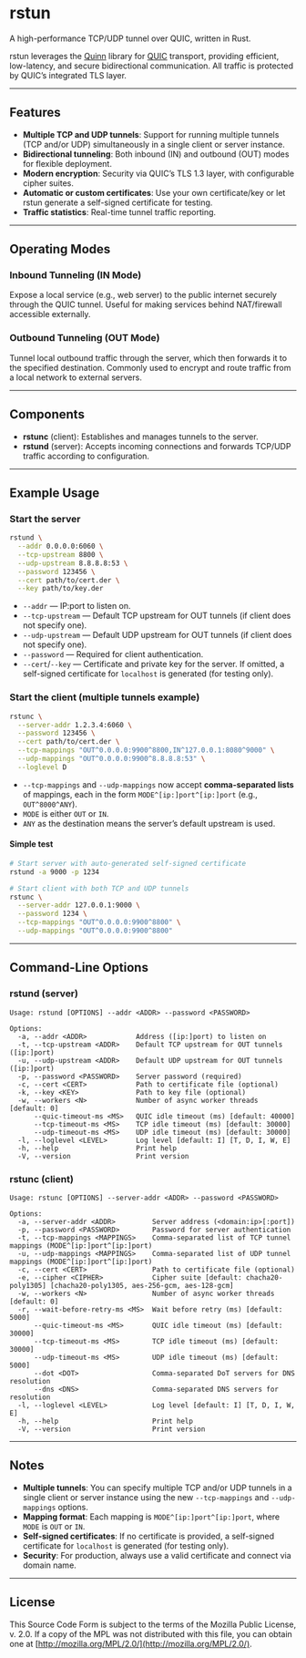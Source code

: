 # rstun

A high-performance TCP/UDP tunnel over QUIC, written in Rust.

rstun leverages the [Quinn](https://github.com/quinn-rs/quinn) library for [QUIC](https://quicwg.org/) transport, providing efficient, low-latency, and secure bidirectional communication. All traffic is protected by QUIC’s integrated TLS layer.

---

## Features

- **Multiple TCP and UDP tunnels**: Support for running multiple tunnels (TCP and/or UDP) simultaneously in a single client or server instance.
- **Bidirectional tunneling**: Both inbound (IN) and outbound (OUT) modes for flexible deployment.
- **Modern encryption**: Security via QUIC’s TLS 1.3 layer, with configurable cipher suites.
- **Automatic or custom certificates**: Use your own certificate/key or let rstun generate a self-signed certificate for testing.
- **Traffic statistics**: Real-time tunnel traffic reporting.

---

## Operating Modes

### Inbound Tunneling (IN Mode)
Expose a local service (e.g., web server) to the public internet securely through the QUIC tunnel. Useful for making services behind NAT/firewall accessible externally.

### Outbound Tunneling (OUT Mode)
Tunnel local outbound traffic through the server, which then forwards it to the specified destination. Commonly used to encrypt and route traffic from a local network to external servers.

---

## Components

- **rstunc** (client): Establishes and manages tunnels to the server.
- **rstund** (server): Accepts incoming connections and forwards TCP/UDP traffic according to configuration.

---

## Example Usage

### Start the server

```sh
rstund \
  --addr 0.0.0.0:6060 \
  --tcp-upstream 8800 \
  --udp-upstream 8.8.8.8:53 \
  --password 123456 \
  --cert path/to/cert.der \
  --key path/to/key.der
```

- `--addr` — IP:port to listen on.
- `--tcp-upstream` — Default TCP upstream for OUT tunnels (if client does not specify one).
- `--udp-upstream` — Default UDP upstream for OUT tunnels (if client does not specify one).
- `--password` — Required for client authentication.
- `--cert`/`--key` — Certificate and private key for the server. If omitted, a self-signed certificate for `localhost` is generated (for testing only).

### Start the client (multiple tunnels example)

```sh
rstunc \
  --server-addr 1.2.3.4:6060 \
  --password 123456 \
  --cert path/to/cert.der \
  --tcp-mappings "OUT^0.0.0.0:9900^8800,IN^127.0.0.1:8080^9000" \
  --udp-mappings "OUT^0.0.0.0:9900^8.8.8.8:53" \
  --loglevel D
```

- `--tcp-mappings` and `--udp-mappings` now accept **comma-separated lists** of mappings, each in the form `MODE^[ip:]port^[ip:]port` (e.g., `OUT^8000^ANY`).
- `MODE` is either `OUT` or `IN`.
- `ANY` as the destination means the server’s default upstream is used.

#### Simple test

```sh
# Start server with auto-generated self-signed certificate
rstund -a 9000 -p 1234

# Start client with both TCP and UDP tunnels
rstunc \
  --server-addr 127.0.0.1:9000 \
  --password 1234 \
  --tcp-mappings "OUT^0.0.0.0:9900^8800" \
  --udp-mappings "OUT^0.0.0.0:9900^8800"
```

---

## Command-Line Options

### rstund (server)

```
Usage: rstund [OPTIONS] --addr <ADDR> --password <PASSWORD>

Options:
  -a, --addr <ADDR>            Address ([ip:]port) to listen on
  -t, --tcp-upstream <ADDR>    Default TCP upstream for OUT tunnels ([ip:]port)
  -u, --udp-upstream <ADDR>    Default UDP upstream for OUT tunnels ([ip:]port)
  -p, --password <PASSWORD>    Server password (required)
  -c, --cert <CERT>            Path to certificate file (optional)
  -k, --key <KEY>              Path to key file (optional)
  -w, --workers <N>            Number of async worker threads [default: 0]
      --quic-timeout-ms <MS>   QUIC idle timeout (ms) [default: 40000]
      --tcp-timeout-ms <MS>    TCP idle timeout (ms) [default: 30000]
      --udp-timeout-ms <MS>    UDP idle timeout (ms) [default: 30000]
  -l, --loglevel <LEVEL>       Log level [default: I] [T, D, I, W, E]
  -h, --help                   Print help
  -V, --version                Print version
```

### rstunc (client)

```
Usage: rstunc [OPTIONS] --server-addr <ADDR> --password <PASSWORD>

Options:
  -a, --server-addr <ADDR>         Server address (<domain:ip>[:port])
  -p, --password <PASSWORD>        Password for server authentication
  -t, --tcp-mappings <MAPPINGS>    Comma-separated list of TCP tunnel mappings (MODE^[ip:]port^[ip:]port)
  -u, --udp-mappings <MAPPINGS>    Comma-separated list of UDP tunnel mappings (MODE^[ip:]port^[ip:]port)
  -c, --cert <CERT>                Path to certificate file (optional)
  -e, --cipher <CIPHER>            Cipher suite [default: chacha20-poly1305] [chacha20-poly1305, aes-256-gcm, aes-128-gcm]
  -w, --workers <N>                Number of async worker threads [default: 0]
  -r, --wait-before-retry-ms <MS>  Wait before retry (ms) [default: 5000]
      --quic-timeout-ms <MS>       QUIC idle timeout (ms) [default: 30000]
      --tcp-timeout-ms <MS>        TCP idle timeout (ms) [default: 30000]
      --udp-timeout-ms <MS>        UDP idle timeout (ms) [default: 5000]
      --dot <DOT>                  Comma-separated DoT servers for DNS resolution
      --dns <DNS>                  Comma-separated DNS servers for resolution
  -l, --loglevel <LEVEL>           Log level [default: I] [T, D, I, W, E]
  -h, --help                       Print help
  -V, --version                    Print version
```

---

## Notes

- **Multiple tunnels**: You can specify multiple TCP and/or UDP tunnels in a single client or server instance using the new `--tcp-mappings` and `--udp-mappings` options.
- **Mapping format**: Each mapping is `MODE^[ip:]port^[ip:]port`, where `MODE` is `OUT` or `IN`.
- **Self-signed certificates**: If no certificate is provided, a self-signed certificate for `localhost` is generated (for testing only).
- **Security**: For production, always use a valid certificate and connect via domain name.

---

## License

This Source Code Form is subject to the terms of the Mozilla Public License, v. 2.0. If a copy of the MPL was not distributed with this file, you can obtain one at [http://mozilla.org/MPL/2.0/](http://mozilla.org/MPL/2.0/).
